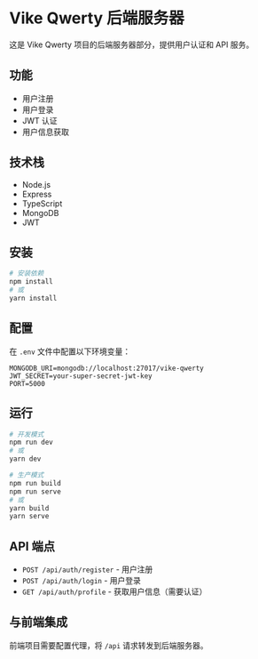 # Vike Qwerty 后端服务器

这是 Vike Qwerty 项目的后端服务器部分，提供用户认证和 API 服务。

## 功能

- 用户注册
- 用户登录
- JWT 认证
- 用户信息获取

## 技术栈

- Node.js
- Express
- TypeScript
- MongoDB
- JWT

## 安装

```bash
# 安装依赖
npm install
# 或
yarn install
```

## 配置

在 `.env` 文件中配置以下环境变量：

```
MONGODB_URI=mongodb://localhost:27017/vike-qwerty
JWT_SECRET=your-super-secret-jwt-key
PORT=5000
```

## 运行

```bash
# 开发模式
npm run dev
# 或
yarn dev

# 生产模式
npm run build
npm run serve
# 或
yarn build
yarn serve
```

## API 端点

- `POST /api/auth/register` - 用户注册
- `POST /api/auth/login` - 用户登录
- `GET /api/auth/profile` - 获取用户信息（需要认证）

## 与前端集成

前端项目需要配置代理，将 `/api` 请求转发到后端服务器。
